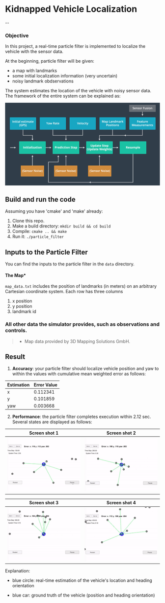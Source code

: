 # Kidnapped Vehicle Localization


--
### Objective
In this project, a real-time particle filter is implemented to localize the vehicle with the sensor data.

At the beginning, particle filter will be given:

* a map with landmarks
* some initial localization information (very uncertain)
* noisy landmark obdservations 

The system estimates the location of the vehicle with noisy sensor data. The framework of the entire system can be explained as:

![txt1](result/flow.png)



## Build and run the code
Assuming you have 'cmake' and 'make' already:

1. Clone this repo.
2. Make a build directory: `mkdir build && cd build`
3. Compile: `cmake .. && make`
4. Run it: `./particle_filter`

## Inputs to the Particle Filter
You can find the inputs to the particle filter in the `data` directory. 

#### The Map*
`map_data.txt` includes the position of landmarks (in meters) on an arbitrary Cartesian coordinate system. Each row has three columns
1. x position
2. y position
3. landmark id

### All other data the simulator provides, such as observations and controls.

> * Map data provided by 3D Mapping Solutions GmbH.


## Result

1. **Accuracy**: your particle filter should localize vehicle position and yaw to within the values with cumulative mean weighted error as follows:

| Estimation |   Error Value  |
| ----- | ------- |
|  x    | 0.112341 |
|  y    | 0.101859 |
|  yaw   | 0.003668 |


2. **Performance**: the particle filter completes execution within 2.12 sec. Several states are displayed as follows:

| Screen shot 1            | Screen shot 2  |
| -------------------------- |----------------------------------------------------------|
| ![txt1](result/result_1.png)     | ![txt2](result/result_2.png)   |


| Screen shot 3          | Screen shot 4                   |
| -------------------------- |----------------------------------------------------------|
| ![txt1](result/result_3.png)     | ![txt2](result/result_4.png)   |



Explanation:

* blue circle: real-time estimation of the vehicle's location and heading orientation

* blue car: ground truth of the vehicle (position and heading orientation)

